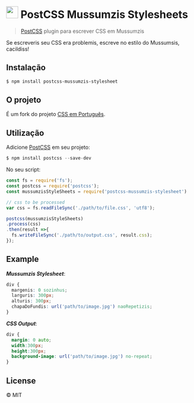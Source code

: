 # <img src="https://upload.wikimedia.org/wikipedia/pt/thumb/c/c3/Mussum_%28Ant%C3%B4nio_Carlos_Bernardes_Gomes%29.jpg/250px-Mussum_%28Ant%C3%B4nio_Carlos_Bernardes_Gomes%29.jpg" height="32px" width="auto" /> PostCSS Mussumzis Stylesheets
> [PostCSS](http://postcss.org/) plugin para escrever CSS em Mussumzis

Se escreveris seu CSS era problemis, escreve no estilo do Mussumsis, cacildiss!

## Instalação
```bash
$ npm install postcss-mussumzis-stylesheet
```

## O projeto
É um fork do projeto [CSS em Português](https://github.com/welksonramos/postcss-brazilian-portuguese-stylesheets).

## Utilização

Adicione [PostCSS](https://github.com/postcss/postcss) em seu projeto:

```js
$ npm install postcss --save-dev
``` 

No seu script:

```js
const fs = require('fs');
const postcss = require('postcss');
const mussumzisStyleSheets = require('postcss-mussumzis-stylesheet')

// css to be processed
var css = fs.readFileSync('./path/to/file.css', 'utf8');

postcss(mussumzisStyleSheets)
.process(css)
.then(result =>{
  fs.writeFileSync('./path/to/output.css', result.css);
});
```
## Example

_**Mussumzis Stylesheet**_:
```css
div {
  margenis: 0 sozinhus;
  larguris: 300px;
  alturis: 300px;
  chapaDoFundis: url('path/to/image.jpg') naoRepetizis;
}
```
_**CSS Output**_:
```css
div {
  margin: 0 auto;
  width:300px;
  height:300px;
  background-image: url('path/to/image.jpg') no-repeat;
}
```

## License

&copy; MIT

